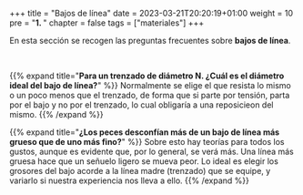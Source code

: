 +++
title = "Bajos de línea"
date = 2023-03-21T20:20:19+01:00
weight = 10
pre = "<b>1. </b>"
chapter = false
tags = ["materiales"]
+++

En esta sección se recogen las preguntas frecuentes sobre **bajos de línea**.

<br />

{{% expand title="**Para un trenzado de diámetro N. ¿Cuál es el diámetro ideal del bajo de línea?**" %}}
  Normalmente se elige el que resista lo mismo o un poco menos que el trenzado, de forma que si parte por tensión, parta por el bajo y no por el trenzado, lo cual obligaría a una reposicieon del mismo.
{{% /expand %}}

{{% expand title="**¿Los peces desconfían más de un bajo de línea más grueso que de uno más fino?**" %}}
  Sobre esto hay teorías para todos los gustos, aunque es evidente que, por lo general, se verá más. Una línea más gruesa hace que un señuelo ligero se mueva peor. Lo ideal es elegir los grosores del bajo acorde a la línea madre (trenzado) que se equipe, y variarlo si nuestra experiencia nos lleva a ello.
{{% /expand %}}
